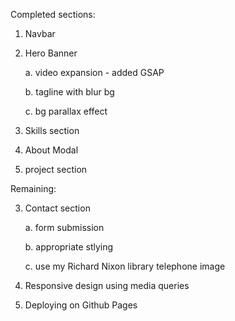 Completed sections:

1. Navbar

2. Hero Banner

   a. video expansion - added GSAP

   b. tagline with blur bg

   c. bg parallax effect

5. Skills section

6. About Modal

7. project section

Remaining:
   
3. Contact section

    a. form submission
   
    b. appropriate stlying

    c. use my Richard Nixon library telephone image

5. Responsive design using media queries

6. Deploying on Github Pages
